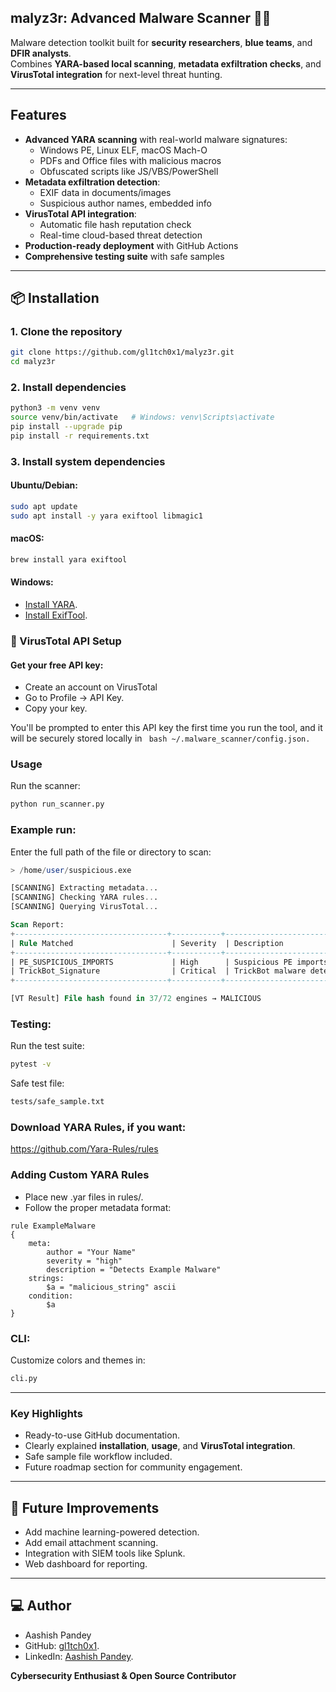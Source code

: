 ## malyz3r: Advanced Malware Scanner 🕵️‍♂️

Malware detection toolkit built for **security researchers**, **blue teams**, and **DFIR analysts**.  
Combines **YARA-based local scanning**, **metadata exfiltration checks**, and **VirusTotal integration** for next-level threat hunting.

---

## Features
- **Advanced YARA scanning** with real-world malware signatures:
  - Windows PE, Linux ELF, macOS Mach-O
  - PDFs and Office files with malicious macros
  - Obfuscated scripts like JS/VBS/PowerShell
- **Metadata exfiltration detection**:
  - EXIF data in documents/images
  - Suspicious author names, embedded info
- **VirusTotal API integration**:
  - Automatic file hash reputation check
  - Real-time cloud-based threat detection
- **Production-ready deployment** with GitHub Actions
- **Comprehensive testing suite** with safe samples

---

## 📦 Installation

### 1. Clone the repository
```bash
git clone https://github.com/gl1tch0x1/malyz3r.git
cd malyz3r
```
### 2. Install dependencies
```bash
python3 -m venv venv
source venv/bin/activate   # Windows: venv\Scripts\activate
pip install --upgrade pip
pip install -r requirements.txt
```
### 3. Install system dependencies
#### Ubuntu/Debian:
```bash
sudo apt update
sudo apt install -y yara exiftool libmagic1
```
#### macOS: 
``` bash 
brew install yara exiftool
```
#### Windows:
* [Install YARA](https://github.com/VirusTotal/yara/releases/tag/v4.5.4).
* [Install ExifTool](https://exiftool.org/install.html#Windows).


### 🔑 VirusTotal API Setup

#### Get your free API key:

* Create an account on VirusTotal
* Go to Profile → API Key.
* Copy your key.

You'll be prompted to enter this API key the first time you run the tool, and it will be securely stored locally in 
``` bash ~/.malware_scanner/config.json.```

### Usage

Run the scanner:
```bash
python run_scanner.py 
```



### Example run:

Enter the full path of the file or directory to scan:
``` sql
> /home/user/suspicious.exe

[SCANNING] Extracting metadata...
[SCANNING] Checking YARA rules...
[SCANNING] Querying VirusTotal...

Scan Report:
+----------------------------------+-----------+------------------------------+
| Rule Matched                      | Severity  | Description                  |
+----------------------------------+-----------+------------------------------+
| PE_SUSPICIOUS_IMPORTS             | High      | Suspicious PE imports found  |
| TrickBot_Signature                | Critical  | TrickBot malware detected    |
+----------------------------------+-----------+------------------------------+

[VT Result] File hash found in 37/72 engines → MALICIOUS
```

### Testing:
Run the test suite:
```bash 
pytest -v
```

Safe test file:
``` bash
tests/safe_sample.txt
```


### Download YARA Rules, if you want:
https://github.com/Yara-Rules/rules


### Adding Custom YARA Rules

* Place new .yar files in rules/.
* Follow the proper metadata format:
```yara
rule ExampleMalware
{
    meta:
        author = "Your Name"
        severity = "high"
        description = "Detects Example Malware"
    strings:
        $a = "malicious_string" ascii
    condition:
        $a
}
```
### CLI:
Customize colors and themes in:
```python
cli.py
```

---

### **Key Highlights**

- Ready-to-use GitHub documentation.
- Clearly explained **installation**, **usage**, and **VirusTotal integration**.
- Safe sample file workflow included.
- Future roadmap section for community engagement.

----------------------------------------------------------------
## 🌟 Future Improvements

 * Add machine learning-powered detection.
 * Add email attachment scanning.
 * Integration with SIEM tools like Splunk.
 * Web dashboard for reporting.

-----------------------------------------------------------------
## 💻 Author

* Aashish Pandey
* GitHub: [gl1tch0x1](https://github.com/gl1tch0x1).
* LinkedIn: [Aashish Pandey](https://linkedin.com/mr-aashish).

**Cybersecurity Enthusiast & Open Source Contributor**



